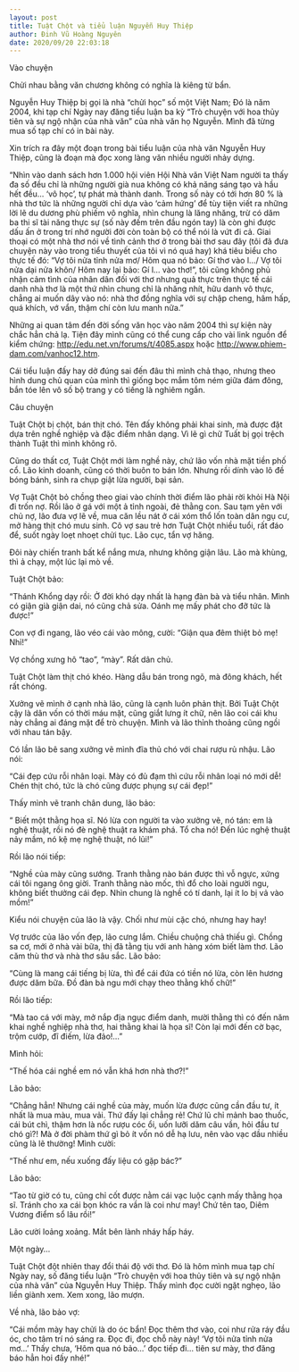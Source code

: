 ```yaml
---
layout: post
title: Tuật Chột và tiểu luận Nguyễn Huy Thiệp
author: Đinh Vũ Hoàng Nguyên
date: 2020/09/20 22:03:18
---
```


Vào chuyện

Chửi nhau bằng văn chương không có nghĩa là kiêng từ bẩn.

Nguyễn Huy Thiệp bị gọi là nhà “chửi học” số một Việt Nam; Đó là năm 2004, khi tạp chí Ngày nay đăng tiểu luận ba kỳ “Trò chuyện với hoa thủy tiên và sự ngộ nhận của nhà văn” của nhà văn họ Nguyễn. Mình đã từng mua số tạp chí có in bài này.

Xin trích ra đây một đoạn trong bài tiểu luận của nhà văn Nguyễn Huy Thiệp, cũng là đoạn mà đọc xong làng văn nhiều người nhảy dựng.

“Nhìn vào danh sách hơn 1.000 hội viên Hội Nhà văn Việt Nam người ta thấy đa số đều chỉ là những người già nua không có khả năng sáng tạo và hầu hết đều… ‘vô học’, tự phát mà thành danh. Trong số này có tới hơn 80 % là nhà thơ tức là những người chỉ dựa vào ‘cảm hứng’ để tùy tiện viết ra những lời lẽ du dương phù phiếm vô nghĩa, nhìn chung là lăng nhăng, trừ có dăm ba thi sĩ tài năng thực sự (số này đếm trên đầu ngón tay) là còn ghi được dấu ấn ở trong trí nhớ người đời còn toàn bộ có thể nói là vứt đi cả. Giai thoại có một nhà thơ nói về tình cảnh thơ ở trong bài thơ sau đây (tôi đã đưa chuyện này vào trong tiểu thuyết của tôi vì nó quá hay) khá tiêu biểu cho thực tế đó: “Vợ tôi nửa tỉnh nửa mơ/ Hôm qua nó bảo: Gí thơ vào l…/ Vợ tôi nửa dại nửa khôn/ Hôm nay lại bảo: Gí l… vào thơ!”, tôi cũng không phủ nhận cảm tình của nhân dân đối với thơ nhưng quả thực trên thực tế cái danh nhà thơ là một thứ nhìn chung chỉ là nhăng nhít, hữu danh vô thực, chẳng ai muốn dây vào nó: nhà thơ đồng nghĩa với sự chập cheng, hâm hấp, quá khích, vớ vẩn, thậm chí còn lưu manh nữa.”

Những ai quan tâm đến đời sống văn học vào năm 2004 thì sự kiện này chắc hẳn chả lạ. Tiện đây mình cũng có thể cung cấp cho vài link nguồn để kiểm chứng: http://edu.net.vn/forums/t/4085.aspx hoặc http://www.phiem-dam.com/vanhoc12.htm.

Cái tiểu luận đấy hay dở đúng sai đến đâu thì mình chả thạo, nhưng theo hình dung chủ quan của mình thì giống bọc mắm tôm ném giữa đám đông, bắn tóe lên vô số bộ trang y có tiếng là nghiêm ngắn.

Câu chuyện

Tuật Chột bị chột, bán thịt chó. Tên đấy không phải khai sinh, mà được đặt dựa trên nghề nghiệp và đặc điểm nhân dạng. Vì lẽ gì chữ Tuất bị gọi trệch thành Tuật thì mình không rõ.

Cũng do thất cơ, Tuật Chột mới làm nghề này, chứ lão vốn nhà mặt tiền phố cổ. Lão kinh doanh, cũng có thời buôn to bán lớn. Nhưng rồi dính vào lô đề bóng bánh, sinh ra chụp giật lừa người, bại sản.

Vợ Tuật Chột bỏ chồng theo giai vào chính thời điểm lão phải rời khỏi Hà Nội đi trốn nợ. Rồi lão ở gá với một ả tỉnh ngoài, đẻ thằng con. Sau tạm yên với chủ nợ, lão đưa vợ lẽ về, mua căn lều nát ở cái xóm thổ lốn toàn dân ngụ cư, mở hàng thịt chó mưu sinh. Cô vợ sau trẻ hơn Tuật Chột nhiều tuổi, rất đáo để, suốt ngày loẹt nhoẹt chửi tục. Lão cục, tẩn vợ hăng.

Đôi này chiến tranh bất kể nắng mưa, nhưng không giận lâu. Lão mà khùng, thì ả chạy, một lúc lại mò về.

Tuật Chột bảo:

“Thánh Khổng dạy rồi: Ở đời khó dạy nhất là hạng đàn bà và tiểu nhân. Mình có giận già giận dai, nó cũng chả sửa. Oánh mẹ mấy phát cho đỡ tức là được!”

Con vợ đi ngang, lão véo cái vào mông, cười: “Giận qua đêm thiệt bỏ mẹ! Nhỉ!”

Vợ chồng xưng hô “tao”, “mày”. Rất dân chủ.

Tuật Chột làm thịt chó khéo. Hàng dẫu bán trong ngõ, mà đông khách, hết rất chóng.

Xưởng vẽ mình ở cạnh nhà lão, cũng là cạnh luôn phản thịt. Bởi Tuật Chột cậy là dân vốn có thời máu mặt, cũng giắt lưng ít chữ, nên lão coi cái khu này chẳng ai đáng mặt để trò chuyện. Mình và lão thỉnh thoảng cũng ngồi với nhau tán bậy.

Có lần lão bê sang xưởng vẽ mình đĩa thủ chó với chai rượu rủ nhậu. Lão nói:

“Cái đẹp cứu rỗi nhân loại. Mày có đủ đạm thì cứu rỗi nhân loại nó mới dễ! Chén thịt chó, tức là chó cũng được phụng sự cái đẹp!”

Thấy mình vẽ tranh chân dung, lão bảo:

“ Biết một thằng họa sĩ. Nó lừa con người ta vào xưởng vẽ, nó tán: em là nghệ thuật, rồi nó đè nghệ thuật ra khám phá. Tổ cha nó! Đến lúc nghệ thuật nảy mầm, nó kệ mẹ nghệ thuật, nó lủi!”

Rồi lão nói tiếp:

“Nghề của mày cũng sướng. Tranh thằng nào bán được thì vỗ ngực, xứng cái tôi ngang ông giời. Tranh thằng nào mốc, thì đổ cho loài người ngu, không biết thưởng cái đẹp. Nhìn chung là nghề có tí danh, lại ít lo bị vả vào mồm!”

Kiểu nói chuyện của lão là vậy. Chối như mùi cặc chó, nhưng hay hay!

Vợ trước của lão vốn đẹp, lão cưng lắm. Chiều chuộng chả thiếu gì. Chồng sa cơ, mới ở nhà vài bữa, thị đã tằng tịu với anh hàng xóm biết làm thơ. Lão căm thù thơ và nhà thơ sâu sắc. Lão bảo:

“Cùng là mang cái tiếng bị lừa, thì để cái đứa có tiền nó lừa, còn lên hương được dăm bữa. Đồ đàn bà ngu mới chạy theo thằng khố chữ!”

Rồi lão tiếp:

“Mà tao cá với mày, mở nắp địa ngục điểm danh, mười thằng thì có đến năm khai nghề nghiệp nhà thơ, hai thằng khai là họa sĩ! Còn lại mới đến cờ bạc, trộm cướp, đĩ điếm, lừa đảo!…”

Mình hỏi:

“Thế hóa cái nghề em nó vẫn khá hơn nhà thơ?!”

Lão bảo:

“Chẳng hẳn! Nhưng cái nghề của mày, muốn lừa được cũng cần đầu tư, ít nhất là mua màu, mua vải. Thứ đấy lại chẳng rẻ! Chứ lũ chỉ mảnh bao thuốc, cái bút chì, thậm hơn là nốc rượu cóc ổi, uốn lưỡi dăm câu vần, hỏi đầu tư chó gì?! Mà ở đời phàm thứ gì bỏ ít vốn nó dễ hạ lưu, nên vào vạc dầu nhiều cũng là lẽ thường! Mình cười:

“Thế như em, nếu xuống đấy liệu có gặp bác?”

Lão bảo:

“Tao từ giờ có tu, cũng chỉ cốt được nằm cái vạc luộc cạnh mấy thằng họa sĩ. Tránh cho xa cái bọn khóc ra vần là coi như may! Chứ tên tao, Diêm Vương điểm sổ lâu rồi!”

Lão cười loảng xoảng. Mắt bên lành nháy hấp háy.

Một ngày…

Tuật Chột đột nhiên thay đổi thái độ với thơ. Đó là hôm mình mua tạp chí Ngày nay, số đăng tiểu luận “Trò chuyện với hoa thủy tiên và sự ngộ nhận của nhà văn” của Nguyễn Huy Thiệp. Thấy mình đọc cười ngặt nghẹo, lão liền giành xem. Xem xong, lão mượn.

Về nhà, lão bảo vợ:

“Cái mồm mày hay chửi là do óc bẩn! Đọc thêm thơ vào, coi như rửa ráy đầu óc, cho tâm trí nó sáng ra. Đọc đi, đọc chỗ này này! ‘Vợ tôi nửa tỉnh nửa mơ…’ Thấy chưa, ‘Hôm qua nó bảo…’ đọc tiếp đi… tiên sư mày, thơ đăng báo hẳn hoi đấy nhé!”

